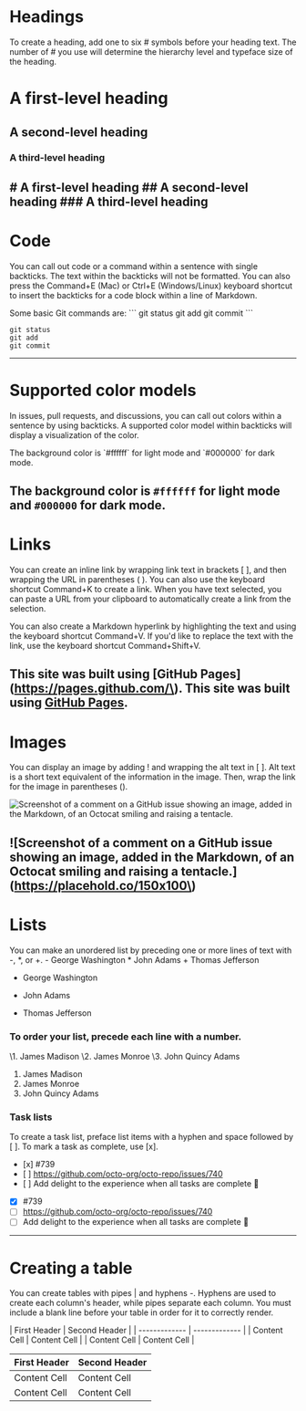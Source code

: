 # Headings
To create a heading, add one to six # symbols before your heading text. The number of # you use will determine the hierarchy level and typeface size of the heading.

# A first-level heading
## A second-level heading
### A third-level heading

\# A first-level heading
\#\# A second-level heading
\#\#\# A third-level heading
---

# Code
You can call out code or a command within a sentence with single backticks. The text within the backticks will not be formatted. You can also press the Command+E (Mac) or Ctrl+E (Windows/Linux) keyboard shortcut to insert the backticks for a code block within a line of Markdown.

Some basic Git commands are:
\`\`\`
git status
git add
git commit
\`\`\`

```
git status
git add
git commit
```
---

# Supported color models
In issues, pull requests, and discussions, you can call out colors within a sentence by using backticks. A supported color model within backticks will display a visualization of the color.

The background color is \`\#ffffff\` for light mode and \`\#000000\` for dark mode.

The background color is `#ffffff` for light mode and `#000000` for dark mode.
---

# Links
You can create an inline link by wrapping link text in brackets [ ], and then wrapping the URL in parentheses ( ). You can also use the keyboard shortcut Command+K to create a link. When you have text selected, you can paste a URL from your clipboard to automatically create a link from the selection.

You can also create a Markdown hyperlink by highlighting the text and using the keyboard shortcut Command+V. If you'd like to replace the text with the link, use the keyboard shortcut Command+Shift+V.

This site was built using \[GitHub Pages\]\(https://pages.github.com/\).
This site was built using [GitHub Pages](https://pages.github.com/).
---

# Images
You can display an image by adding ! and wrapping the alt text in [ ]. Alt text is a short text equivalent of the information in the image. Then, wrap the link for the image in parentheses ().

![Screenshot of a comment on a GitHub issue showing an image, added in the Markdown, of an Octocat smiling and raising a tentacle.](https://placehold.co/150x100)

\!\[Screenshot of a comment on a GitHub issue showing an image, added in the Markdown, of an Octocat smiling and raising a tentacle.\]\(https://placehold.co/150x100\)
---

# Lists
You can make an unordered list by preceding one or more lines of text with -, *, or +.
\- George Washington
\* John Adams
\+ Thomas Jefferson

- George Washington
* John Adams
+ Thomas Jefferson


### To order your list, precede each line with a number.

\1. James Madison
\2. James Monroe
\3. John Quincy Adams

1. James Madison
2. James Monroe
3. John Quincy Adams

### Task lists
To create a task list, preface list items with a hyphen and space followed by [ ]. To mark a task as complete, use [x].

- \[x\] #739
- \[ \] https://github.com/octo-org/octo-repo/issues/740
- \[ \] Add delight to the experience when all tasks are complete :tada:

- [x] #739
- [ ] https://github.com/octo-org/octo-repo/issues/740
- [ ] Add delight to the experience when all tasks are complete :tada:

---

# Creating a table
You can create tables with pipes | and hyphens -. Hyphens are used to create each column's header, while pipes separate each column. You must include a blank line before your table in order for it to correctly render.

\| First Header   \| Second Header  \|
\| \------------- \| \------------- \|
\| Content Cell   \| Content Cell   \|
\| Content Cell   \| Content Cell   \|

| First Header  | Second Header |
| ------------- | ------------- |
| Content Cell  | Content Cell  |
| Content Cell  | Content Cell  |
